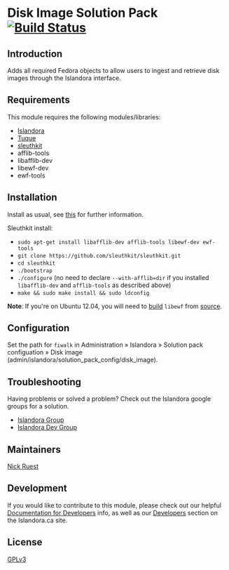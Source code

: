 # Disk Image Solution Pack [![Build Status](https://travis-ci.org/ruebot/islandora_solution_pack_disk_image.png?branch=7.x)](https://travis-ci.org/ruebot/islandora_solution_pack_disk_image)

## Introduction

Adds all required Fedora objects to allow users to ingest and retrieve disk images through the Islandora interface.

## Requirements

This module requires the following modules/libraries:

* [Islandora](https://github.com/islandora/islandora)
* [Tuque](https://github.com/islandora/tuque)
* [sleuthkit](https://github.com/sleuthkit/sleuthkit)
* afflib-tools
* libafflib-dev
* libewf-dev
* ewf-tools

## Installation

Install as usual, see [this](https://drupal.org/documentation/install/modules-themes/modules-7) for further information.

Sleuthkit install:

* `sudo apt-get install libafflib-dev afflib-tools libewf-dev ewf-tools`
* `git clone https://github.com/sleuthkit/sleuthkit.git`
* `cd sleuthkit`
* `./bootstrap`
* `./configure` (no need to declare `--with-afflib=dir` if you installed `libafflib-dev` and `afflib-tools` as described above)
* `make && sudo make install && sudo ldconfig`

**Note**: If you're on Ubuntu 12.04, you will need to [build](https://github.com/libyal/libewf/wiki/Building#using-debian-package-tools-deb) `libewf` from [source](https://github.com/libyal/libewf).

## Configuration

Set the path for `fiwalk` in Administration » Islandora » Solution pack configuation » Disk image (admin/islandora/solution_pack_config/disk_image).

## Troubleshooting

Having problems or solved a problem? Check out the Islandora google groups for a solution.

* [Islandora Group](https://groups.google.com/forum/?hl=en&fromgroups#!forum/islandora)
* [Islandora Dev Group](https://groups.google.com/forum/?hl=en&fromgroups#!forum/islandora-dev)

## Maintainers

[Nick Ruest](https://github.com/ruebot)

## Development

If you would like to contribute to this module, please check out our helpful [Documentation for Developers](https://github.com/Islandora/islandora/wiki#wiki-documentation-for-developers) info, as well as our [Developers](http://islandora.ca/developers) section on the Islandora.ca site.

## License

[GPLv3](http://www.gnu.org/licenses/gpl-3.0.txt)
